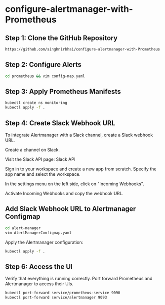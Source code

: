 # configure-alertmanager-with-Prometheus

## Step 1: Clone the GitHub Repository

```bash
https://github.com/singhnirbhai/configure-alertmanager-with-Prometheus
```
## Step 2: Configure Alerts

```bash
cd prometheus && vim config-map.yaml
```
## Step 3: Apply Prometheus Manifests
```bash
kubectl create ns monitoring
kubectl apply -f .
```
## Step 4: Create Slack Webhook URL

To integrate Alertmanager with a Slack channel, create a Slack webhook URL.

Create a channel on Slack.

Visit the Slack API page: Slack API

Sign in to your workspace and create a new app from scratch. Specify the app name and select the workspace.

In the settings menu on the left side, click on "Incoming Webhooks".

Activate Incoming Webhooks and copy the webhook URL.

## Add Slack Webhook URL to Alertmanager Configmap
```bash
cd alert-manager
vim AlertManagerConfigmap.yaml
```
Apply the Alertmanager configuration:

```bash
kubectl apply -f .
```
## Step 6: Access the UI
Verify that everything is running correctly. Port forward Prometheus and Alertmanager to access their UIs.
```bash
kubectl port-forward service/prometheus-service 9090
kubectl port-forward service/alertmanager 9093
```
